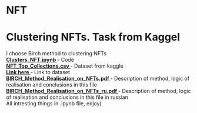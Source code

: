 # NFT
<H1>Clustering NFTs. Task from Kaggel</H1>
I choose Birch method to clustering NFTs
<br>
<b><a href= "https://github.com/OnlyGetC/NFT/blob/main/Clusters_NFT.ipynb"> Clusters_NFT.ipynb </a></b> - Code <br>
<b><a href= "https://github.com/OnlyGetC/NFT/blob/main/NFT_Top_Collections.csv"> NFT_Top_Collections.csv </a></b> - Dataset from kaggle  <br>
<b><a href= "https://www.kaggle.com/nenamalikah/nft-collections-by-sales-volume"> Link here </a></b> - Link to dataset  <br>
<b><a href= "https://github.com/OnlyGetC/NFT/blob/main/BIRCH_Method_Realisation_on_NFTs.pdf"> BIRCH_Method_Realisation_on_NFTs.pdf </a></b> - Description of method, logic of realisation and conclusions in this file  <br>
<b><a href= "https://github.com/OnlyGetC/NFT/blob/main/BIRCH_Method_Realisation_on_NFTs_ru.pdf"> BIRCH_Method_Realisation_on_NFTs_ru.pdf </a></b> - Description of method, logic of realisation and conclusions in this file in russian <br>
All intresting things in .ipynb file, enjoy)


